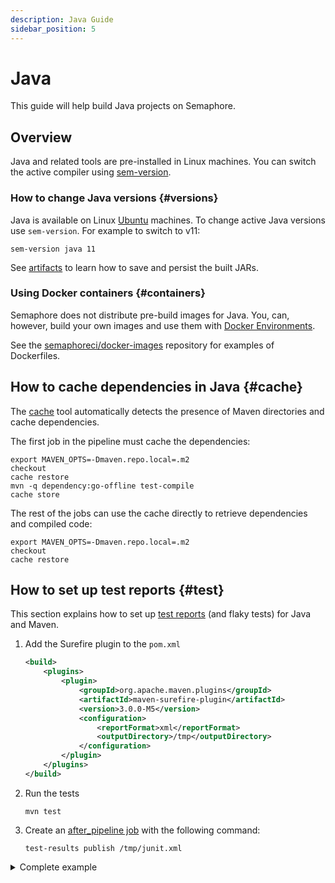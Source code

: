 ```yaml
---
description: Java Guide
sidebar_position: 5
---
```


# Java








This guide will help build Java projects on Semaphore.

## Overview

Java and related tools are pre-installed in Linux machines. You can switch the active compiler using [sem-version](../../reference/toolbox#sem-version).

### How to change Java versions {#versions}


Java is available on Linux [Ubuntu](../../reference/os-ubuntu) machines. To change active Java versions use `sem-version`. For example to switch to v11:

```shell
sem-version java 11
```

See [artifacts](../artifacts) to learn how to save and persist the built JARs.

### Using Docker containers {#containers}

Semaphore does not distribute pre-build images for Java. You, can, however, build your own images and use them with [Docker Environments](../../using-semaphore/pipelines#docker-environments).

See the [semaphoreci/docker-images](https://github.com/semaphoreci/docker-images) repository for examples of Dockerfiles.

## How to cache dependencies in Java {#cache}

The [cache](../../reference/toolbox#cache) tool automatically detects the presence of Maven directories and cache dependencies.

The first job in the pipeline must cache the dependencies:

```shell
export MAVEN_OPTS=-Dmaven.repo.local=.m2
checkout
cache restore
mvn -q dependency:go-offline test-compile
cache store
```

The rest of the jobs can use the cache directly to retrieve dependencies and compiled code:

```shell
export MAVEN_OPTS=-Dmaven.repo.local=.m2
checkout
cache restore
```

## How to set up test reports {#test}

This section explains how to set up [test reports](../../using-semaphore/tests/test-reports) (and flaky tests) for Java and Maven.

<Steps>

1. Add the Surefire plugin to the `pom.xml`

    ```xml
    <build>
        <plugins>
            <plugin>
                <groupId>org.apache.maven.plugins</groupId>
                <artifactId>maven-surefire-plugin</artifactId>
                <version>3.0.0-M5</version>
                <configuration>
                    <reportFormat>xml</reportFormat>
                    <outputDirectory>/tmp</outputDirectory>
                </configuration>
            </plugin>
        </plugins>
    </build>
    ```

2. Run the tests

    ```shell
    mvn test
    ```

3. Create an [after_pipeline job](../../using-semaphore/pipelines#after-pipeline-job) with the following command:

    ```shell
    test-results publish /tmp/junit.xml
    ```

</Steps>

<details>
<summary>Complete example</summary>
<div>

```yaml
version: v1.0
name: Java & Maven Example
agent:
  machine:
    type: e1-standard-2
    os_image: ubuntu2004

blocks:
  - name: Setup
    task:
      env_vars:
        # Set maven to use a local directory. This is required for
        # the cache util. It must be set in all blocks.
        - name: MAVEN_OPTS
          value: "-Dmaven.repo.local=.m2"
      jobs:
        - name: Dependencies
          commands:
            - checkout
            - cache restore
            # Download all JARs possible and compile as much as possible
            # Use -q to reduce output spam
            - mvn -q dependency:go-offline test-compile
            - cache store
  - name: Tests
    task:
      env_vars:
        - name: MAVEN_OPTS
          value: "-Dmaven.repo.local=.m2"
      prologue:
        commands:
          - checkout
          - cache restore
      jobs:
        - name: Everything
          commands:
            - mvn test
            - mvn -q package
    epilogue:
      always:
        commands:
          - test-results publish /tmp/junit.xml
```

</div>
</details>
